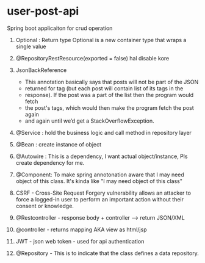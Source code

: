 # user-post-api
Spring boot applicaiton for crud operation

1) Optional : Return type Optional is a new container type that wraps a single value
2) @RepositoryRestResource(exported = false) hal disable kore
3) JsonBackReference
   	 * This annotation basically says that posts will not be part of the JSON
   	 * returned for tag (but each post will contain list of its tags in the
   	 * response). If the post was a part of the list then the program would fetch
   	 * the post's tags, which would then make the program fetch the post again
   	 * and again until we’d get a StackOverflowException.
   	 
4) @Service : hold the business logic and call method in repository layer
5) @Bean : create instance of object 
6) @Autowire : This is a dependency, I want actual object/instance, Pls create dependency for me.
7) @Component: To make spring annotonation aware that I may need object of this class.
    It's kinda like "I may need object of this class"
8) CSRF - Cross-Site Request Forgery vulnerability allows an attacker to force 
    a logged-in user to perform an important action without their consent or knowledge.
9) @Restcontroller - response body + controller --> return JSON/XML
10) @controller - returns mapping AKA view as html/jsp
11) JWT - json web token - used for api authentication 
12) @Repository - This is to indicate that the class defines a data repository.
